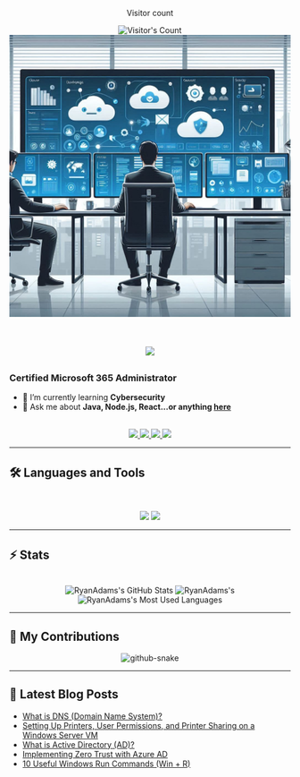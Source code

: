 <div align="center"> 
  <p>Visitor count</p>
  <img src="https://profile-counter.glitch.me/RyanAdams/count.svg" alt="Visitor's Count" />
</div>

<img src="https://github.com/Ryan-Adams57/Introduction./blob/5e260700d9ea0ca352b599d92938d4d1f6098814/Microsoft%20365%20Admin.jpeg?raw=true" alt="Banner of a Microsoft 365 Administrator sitting at a desk">

<h1 align="center">
    <img src="https://readme-typing-svg.herokuapp.com/?font=Inter&size=48&center=true&vCenter=true&width=500&height=70&color=4493F8&duration=4000&lines=Hi+There!+👋;+I'm+Ryan+Adams!;" />
</h1>

### Certified Microsoft 365 Administrator

- 🌱 I’m currently learning **Cybersecurity**
- 💬 Ask me about **Java, Node.js, React...or anything [here](https://github.com/RyanAdams/RyanAdams/issues)**
<br>

<div align="center">
  <a href="mailto:ryanadams@gmail.com">
    <img src="https://img.shields.io/badge/Gmail-333333?style=for-the-badge&logo=gmail&logoColor=red" />
  </a>
  <a href="https://linkedin.com/in/ryanadams" target="_blank">
    <img src="https://img.shields.io/badge/LinkedIn-0077B5?style=for-the-badge&logo=linkedin&logoColor=white" target="_blank" />
  </a>
  <a href="https://medium.com/@ryanadams" target="_blank">
    <img src="https://img.shields.io/badge/Medium-000000?style=for-the-badge&logo=medium&logoColor=white" target="_blank" />
  </a>
  <a href="https://codepen.io/ryanadams" target="_blank">
    <img src="https://img.shields.io/badge/CodePen-1e1f26?style=for-the-badge&logo=codepen&logoColor=white" target="_blank" />
  </a>
</div>

<hr>

## 🛠️ Languages and Tools

<br>

<p align="center">
  <img src="https://skillicons.dev/icons?i=java,spring,ts,nodejs,react,nextjs,mongodb,postgres,prisma" />
  <img src="https://skillicons.dev/icons?i=html,css,sass,tailwind,js,vue,redux,d3,git,postman,figma" />
</p>

<hr>

## ⚡️ Stats

<br>

<div align=center>
  <img width=390 src="https://github-readme-stats.vercel.app/api?username=ryanadams&theme=transparent&count_private=true&show_icons=true&rank_icon=github&locale=en" alt="RyanAdams's GitHub Stats" />
  <img width=390 src="https://github-readme-streak-stats.herokuapp.com/?user=ryanadams&theme=transparent&count_private=true&border_radius=10&locale=en" alt="RyanAdams's" />
  <img width=325 src="https://github-readme-stats.vercel.app/api/top-langs?username=ryanadams&theme=transparent&layout=donut&hide=css&langs_count=8&border_radius=10&show_icons=true&locale=en" alt="RyanAdams's Most Used Languages" />
</div>

<hr>

## 🐍 My Contributions

<div align="center">
  <picture>
    <source media="(prefers-color-scheme: dark)" srcset="https://raw.githubusercontent.com/RyanAdams/RyanAdams/output/github-contribution-grid-snake-dark.svg" />
    <source media="(prefers-color-scheme: light)" srcset="https://raw.githubusercontent.com/RyanAdams/RyanAdams/output/github-contribution-grid-snake.svg" />
    <img alt="github-snake" src="https://raw.githubusercontent.com/RyanAdams/RyanAdams/output/github-contribution-grid-snake.svg" />
  </picture>
</div>

<hr>

## 📕 Latest Blog Posts
<!-- BLOG-POST-LIST:START -->
- [What is DNS (Domain Name System)?](https://medium.com/@ryan.adams1277/what-is-dns-domain-name-system-cffe962b27c8)
- [Setting Up Printers, User Permissions, and Printer Sharing on a Windows Server VM](https://medium.com/@ryan.adams1277/setting-up-printers-user-permissions-and-printer-sharing-on-a-windows-server-vm-97bef4209c68)
- [What is Active Directory (AD)?](https://medium.com/@ryan.adams1277/what-is-active-directory-ad-9b32b16b5161)
- [Implementing Zero Trust with Azure AD](https://medium.com/@ryan.adams1277/implementing-zero-trust-with-azure-ad-5ed7edd2ecdf)
- [10 Useful Windows Run Commands (Win + R)](https://medium.com/@ryan.adams1277/10-useful-windows-run-commands-win-r-367c27d4b07e)
<!-- BLOG-POST-LIST:END -->
